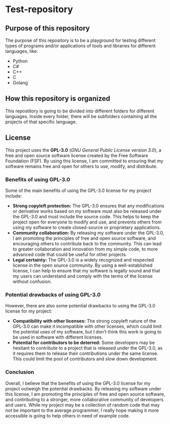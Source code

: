 # Test-repository

## Purpose of this repository

The purpose of this repository is to be a playground for testing different types of programs and/or applications of tools and libraries for different languages, like:
- Python
- C#
- C++
- C
- Golang

## How this repository is organized

This repostitory is going to be divided into different folders for different languages.
Inside every folder, there will be subfolders containing all the projects of that specific language.


## License

This project uses the **GPL-3.0** (*GNU General Public License version 3.0*), a free and open source software license created by the Free Software Foundation (FSF). By using this license, I am committed to ensuring that my software remains free and open for others to use, modify, and distribute. 

### Benefits of using GPL-3.0

Some of the main benefits of using the GPL-3.0 license for my project include:

- **Strong copyleft protection:** The GPL-3.0 ensures that any modifications or derivative works based on my software must also be released under the GPL-3.0 and must include the source code. This helps to keep the project open for everyone to modify and use, and prevents others from using my software to create closed-source or proprietary applications.
- **Community collaboration:** By releasing my software under the GPL-3.0, I am promoting the principles of free and open source software, and encouraging others to contribute back to the community. This can lead to greater collaboration and innovation from my simple code, to more advanced code that could be useful for other projects.
- **Legal certainty:** The GPL-3.0 is a widely recognized and respected license in the open source community. By using a well-established license, I can help to ensure that my software is legally sound and that my users can understand and comply with the terms of the license without confusion.

### Potential drawbacks of using GPL-3.0

However, there are also some potential drawbacks to using the GPL-3.0 license for my project:

- **Compatibility with other licenses:** The strong copyleft nature of the GPL-3.0 can make it incompatible with other licenses, which could limit the potential uses of my software, but I don't think this work is going to be used in software with different licenses.
- **Potential for contributors to be deterred:** Some developers may be hesitant to contribute to a project that is released under the GPL-3.0, as it requires them to release their contributions under the same license. This could limit the pool of contributors and slow down development.

### Conclusion

Overall, I believe that the benefits of using the GPL-3.0 license for my project outweigh the potential drawbacks. By releasing my software under this license, I am promoting the principles of free and open source software, and contributing to a stronger, more collaborative community of developers and users. While my project may be a collection of random code that may not be important to the average programmer, I really hope making it more accessible is going to help others in need of example code.